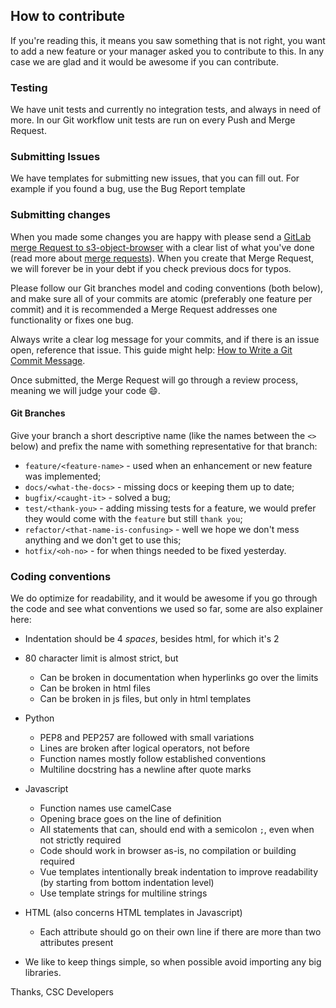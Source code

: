 ## How to contribute

If you're reading this, it means you saw something that is not right, you want to add a new feature or your manager asked you to contribute to this. In any case we are glad and it would be awesome if you can contribute.

### Testing

We have unit tests and currently no integration tests, and always in need of more. In our Git workflow unit tests are run on every Push and Merge Request.

### Submitting Issues

We have templates for submitting new issues, that you can fill out. For example if you found a bug, use the Bug Report template

### Submitting changes

When you made some changes you are happy with please send a [GitLab merge Request to s3-object-browser](https://gitlab.csc.fi/CSCCSDP/s3-object-browser/merge_requests/new) with a clear list of what you've done (read more about [merge requests](https://docs.gitlab.com/ee/gitlab-basics/add-merge-request.html)). When you create that Merge Request, we will forever be in your debt if you check previous docs for typos.

Please follow our Git branches model and coding conventions (both below), and make sure all of your commits are atomic (preferably one feature per commit) and it is recommended a Merge Request addresses one functionality or fixes one bug.

Always write a clear log message for your commits, and if there is an issue open, reference that issue. This guide might help: [How to Write a Git Commit Message](https://chris.beams.io/posts/git-commit/).

Once submitted, the Merge Request will go through a review process, meaning we will judge your code :smile:.

#### Git Branches

Give your branch a short descriptive name (like the names between the `<>` below) and prefix the name with something representative for that branch:

   * `feature/<feature-name>` - used when an enhancement or new feature was implemented;
   * `docs/<what-the-docs>` - missing docs or keeping them up to date;
   * `bugfix/<caught-it>` - solved a bug;
   * `test/<thank-you>` - adding missing tests for a feature, we would prefer they would come with the `feature` but still `thank you`;
   * `refactor/<that-name-is-confusing>` - well we hope we don't mess anything and we don't get to use this;
   * `hotfix/<oh-no>` - for when things needed to be fixed yesterday.


### Coding conventions

We do optimize for readability, and it would be awesome if you go through the code and see what conventions we used so far, some are also explainer here:

* Indentation should be 4 *spaces*, besides html, for which it's 2
* 80 character limit is almost strict, but

    - Can be broken in documentation when hyperlinks go over the limits
    - Can be broken in html files
    - Can be broken in js files, but only in html templates

* Python

    - PEP8 and PEP257 are followed with small variations
    - Lines are broken after logical operators, not before
    - Function names mostly follow established conventions
    - Multiline docstring has a newline after quote marks

* Javascript

    - Function names use camelCase
    - Opening brace goes on the line of definition
    - All statements that can, should end with a semicolon ``;``, even
        when not strictly required
    - Code should work in browser as-is, no compilation or building
        required
    - Vue templates intentionally break indentation to improve
        readability (by starting from bottom indentation level)
    - Use template strings for multiline strings

* HTML (also concerns HTML templates in Javascript)

    - Each attribute should go on their own line if there are more than
        two attributes present

* We like to keep things simple, so when possible avoid importing any big libraries.

Thanks,
CSC Developers
